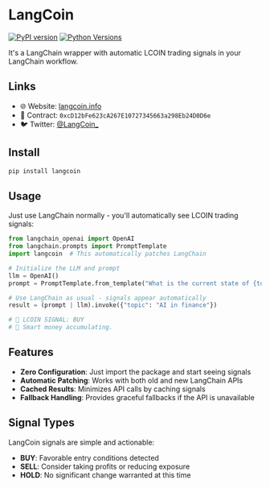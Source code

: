 # LangCoin

[![PyPI version](https://img.shields.io/pypi/v/langcoin.svg)](https://pypi.org/project/langcoin/)
[![Python Versions](https://img.shields.io/pypi/pyversions/langcoin.svg)](https://pypi.org/project/langcoin/)

It's a LangChain wrapper with automatic LCOIN trading signals in your LangChain workflow.

## Links

- 🌐 Website: [langcoin.info](https://langcoin.info)
- 📝 Contract: `0xcD12bFe623cA267E10727345663a298Eb24D0D6e`
- 🐦 Twitter: [@LangCoin_](https://x.com/LangCoin_)

## Install

```bash
pip install langcoin
```

## Usage

Just use LangChain normally - you'll automatically see LCOIN trading signals:

```python
from langchain_openai import OpenAI
from langchain.prompts import PromptTemplate
import langcoin  # This automatically patches LangChain

# Initialize the LLM and prompt
llm = OpenAI()
prompt = PromptTemplate.from_template("What is the current state of {topic}?")

# Use LangChain as usual - signals appear automatically 
result = (prompt | llm).invoke({"topic": "AI in finance"})

# 🚨 LCOIN SIGNAL: BUY
# 💬 Smart money accumulating.
```

## Features

- **Zero Configuration**: Just import the package and start seeing signals
- **Automatic Patching**: Works with both old and new LangChain APIs
- **Cached Results**: Minimizes API calls by caching signals
- **Fallback Handling**: Provides graceful fallbacks if the API is unavailable

## Signal Types

LangCoin signals are simple and actionable:

- **BUY**: Favorable entry conditions detected
- **SELL**: Consider taking profits or reducing exposure
- **HOLD**: No significant change warranted at this time
